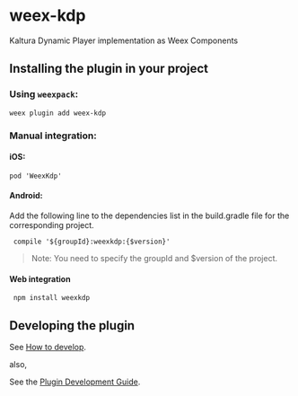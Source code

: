 # weex-kdp
Kaltura Dynamic Player implementation as Weex Components

## Installing the plugin in your project
### Using `weexpack`:
```
weex plugin add weex-kdp
```

### Manual integration:
#### iOS:
```
pod 'WeexKdp'
```

#### Android:
Add the following line to the dependencies list in the build.gradle file for the corresponding project.
```
 compile '${groupId}:weexkdp:{$version}'
```
> Note: You need to specify the groupId and $version of the project.

#### Web integration
```
 npm install weexkdp
```

## Developing the plugin

See [How to develop](./doc/how-to-develop.md).

also,

See the [Plugin Development Guide](https://weex.apache.org/guide/create-a-plugin.html).